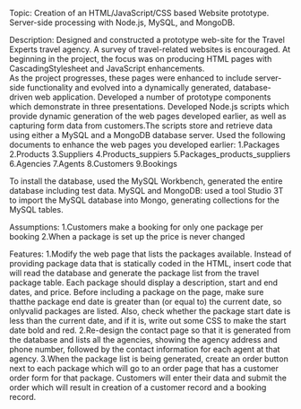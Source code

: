 Topic:
Creation of an HTML/JavaScript/CSS based Website prototype.
Server-side processing with Node.js, MySQL, and MongoDB. 

Description:
Designed and constructed a prototype web-site for the Travel Experts travel agency.  A survey of travel-related websites is encouraged. At beginning in the project, the focus was on producing HTML pages with CascadingStylesheet and JavaScript enhancements.  
As the project progresses, these pages were enhanced to include server-side functionality and evolved into a dynamically generated, database-driven web application.  Developed a number of prototype components which demonstrate in three presentations. 
Developed Node.js scripts which provide dynamic generation of the web pages developed earlier, as well as capturing form data from customers.The scripts store and retrieve data using either a MySQL and a MongoDB database server. Used the following documents to enhance the web pages you developed earlier:
1.Packages
2.Products
3.Suppliers
4.Products_suppiers
5.Packages_products_suppliers
6.Agencies
7.Agents
8.Customers
9.Bookings

To install the database, used the MySQL Workbench, generated the entire database including test data. 
MySQL and MongoDB: used a tool Studio 3T to import the MySQL database into Mongo, generating collections for the MySQL tables. 

Assumptions:
1.Customers make a booking for only one package per booking
2.When a package is set up the price is never changed

Features:
1.Modify the web page that lists the packages available. Instead of providing package data that is statically coded in the HTML, insert code that will read the database and generate the package list from the travel package table. 
Each package should display a description, start and end dates, and price.  Before including a package on the page, make sure thatthe package end date is greater than (or equal to) the current date, so onlyvalid packages are listed. Also, check whether the package start date is less than the current date, and if it is, write out some CSS to make the start date bold and red.
2.Re-design the contact page so that it is generated from the database and lists all the agencies, showing the agency address and phone number, followed by the contact information for each agent at that agency.
3.When the package list is being generated, create an order button next to each package which will go to an order page that has a customer order form for that package. Customers will enter their data and submit the order which will result in creation of a customer record and a booking record. 

